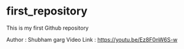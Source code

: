 # first_repository
This is my first Github repository
<be>

Author : Shubham garg
Video Link : https://youtu.be/Ez8F0nW6S-w
